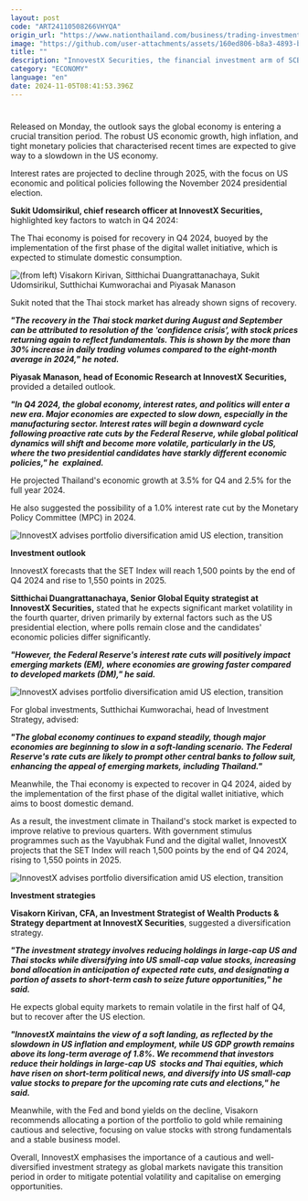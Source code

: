 ```yaml
---
layout: post
code: "ART24110508266VHYQA"
origin_url: "https://www.nationthailand.com/business/trading-investment/40041731"
image: "https://github.com/user-attachments/assets/160ed806-b8a3-4893-b7e1-a32c2237a80b"
title: ""
description: "InnovestX Securities, the financial investment arm of SCBX Group, recommends a cautious investment approach in its economic and investment outlook for the fourth quarter of 2024 and beyond."
category: "ECONOMY"
language: "en"
date: 2024-11-05T08:41:53.396Z
---
```


# 









Released on Monday, the outlook says the global economy is entering a crucial transition period. The robust US economic growth, high inflation, and tight monetary policies that characterised recent times are expected to give way to a slowdown in the US economy.

Interest rates are projected to decline through 2025, with the focus on US economic and political policies following the November 2024 presidential election.

**Sukit Udomsirikul, chief research officer at InnovestX Securities,** highlighted key factors to watch in Q4 2024:

The Thai economy is poised for recovery in Q4 2024, buoyed by the implementation of the first phase of the digital wallet initiative, which is expected to stimulate domestic consumption.

  ![(from left) Visakorn Kirivan, Sitthichai Duangrattanachaya, Sukit Udomsirikul, Sutthichai Kumworachai and Piyasak Manason](https://media.nationthailand.com/uploads/images/contents/w1024/2024/09/mtZHa3er60D6b8TzVf5f.webp?x-image-process=style/lg-webp)

Sukit noted that the Thai stock market has already shown signs of recovery.

_**"The recovery in the Thai stock market during August and September can be attributed to resolution of the 'confidence crisis’, with stock prices returning again to reflect fundamentals. This is shown by the more than 30% increase in daily trading volumes compared to the eight-month average in 2024," he noted.**_

**Piyasak Manason, head of Economic Research at InnovestX Securities,** provided a detailed outlook.

_**"In Q4 2024, the global economy, interest rates, and politics will enter a new era. Major economies are expected to slow down, especially in the manufacturing sector. Interest rates will begin a downward cycle following proactive rate cuts by the Federal Reserve, while global political dynamics will shift and become more volatile, particularly in the US, where the two presidential candidates have starkly different economic policies," he  explained.**_

He projected Thailand's economic growth at 3.5% for Q4 and 2.5% for the full year 2024.

He also suggested the possibility of a 1.0% interest rate cut by the Monetary Policy Committee (MPC) in 2024.



  ![InnovestX advises portfolio diversification amid US election, transition](https://media.nationthailand.com/uploads/images/contents/w1024/2024/09/14X0RXpw5QWxhVbGIEY8.webp?x-image-process=style/lg-webp)

  
**Investment outlook**

InnovestX forecasts that the SET Index will reach 1,500 points by the end of Q4 2024 and rise to 1,550 points in 2025.

**Sitthichai Duangrattanachaya, Senior Global Equity strategist at InnovestX Securities,** stated that he expects significant market volatility in the fourth quarter, driven primarily by external factors such as the US presidential election, where polls remain close and the candidates' economic policies differ significantly.

_**"However, the Federal Reserve's interest rate cuts will positively impact emerging markets (EM), where economies are growing faster compared to developed markets (DM)," he said.**_



  ![InnovestX advises portfolio diversification amid US election, transition](https://github.com/user-attachments/assets/1cef1511-826a-4861-b65f-2aa5ef8f4494)

For global investments, Sutthichai Kumworachai, head of Investment Strategy, advised:

_**"The global economy continues to expand steadily, though major economies are beginning to slow in a soft-landing scenario. The Federal Reserve's rate cuts are likely to prompt other central banks to follow suit, enhancing the appeal of emerging markets, including Thailand."**_

Meanwhile, the Thai economy is expected to recover in Q4 2024, aided by the implementation of the first phase of the digital wallet initiative, which aims to boost domestic demand.

As a result, the investment climate in Thailand's stock market is expected to improve relative to previous quarters. With government stimulus programmes such as the Vayubhak Fund and the digital wallet, InnovestX projects that the SET Index will reach 1,500 points by the end of Q4 2024, rising to 1,550 points in 2025.



  ![InnovestX advises portfolio diversification amid US election, transition](https://github.com/user-attachments/assets/05dae30a-fcf5-42b1-a18a-6e1e1d13df6c)

**Investment strategies**

**Visakorn Kirivan, CFA, an Investment Strategist of Wealth Products & Strategy department at InnovestX Securities**, suggested a diversification strategy.

_**"The investment strategy involves reducing holdings in large-cap US and Thai stocks while diversifying into US small-cap value stocks, increasing bond allocation in anticipation of expected rate cuts, and designating a portion of assets to short-term cash to seize future opportunities," he said.**_

He expects global equity markets to remain volatile in the first half of Q4, but to recover after the US election.

_**"InnovestX maintains the view of a soft landing, as reflected by the slowdown in US inflation and employment, while US GDP growth remains above its long-term average of 1.8%. We recommend that investors reduce their holdings in large-cap US  stocks and Thai equities, which have risen on short-term political news, and diversify into US small-cap value stocks to prepare for the upcoming rate cuts and elections," he said.**_

Meanwhile, with the Fed and bond yields on the decline, Visakorn recommends allocating a portion of the portfolio to gold while remaining cautious and selective, focusing on value stocks with strong fundamentals and a stable business model.

Overall, InnovestX emphasises the importance of a cautious and well-diversified investment strategy as global markets navigate this transition period in order to mitigate potential volatility and capitalise on emerging opportunities.